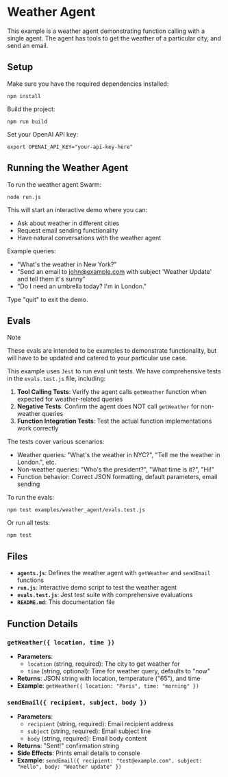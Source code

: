 # Weather Agent

This example is a weather agent demonstrating function calling with a single agent. The agent has tools to get the weather of a particular city, and send an email.

## Setup

Make sure you have the required dependencies installed:

```shell
npm install
```

Build the project:

```shell
npm run build
```

Set your OpenAI API key:

```shell
export OPENAI_API_KEY="your-api-key-here"
```

## Running the Weather Agent

To run the weather agent Swarm:

```shell
node run.js
```

This will start an interactive demo where you can:
- Ask about weather in different cities
- Request email sending functionality
- Have natural conversations with the weather agent

Example queries:
- "What's the weather in New York?"
- "Send an email to john@example.com with subject 'Weather Update' and tell them it's sunny"
- "Do I need an umbrella today? I'm in London."

Type "quit" to exit the demo.

## Evals

> [!NOTE]
> These evals are intended to be examples to demonstrate functionality, but will have to be updated and catered to your particular use case.

This example uses `Jest` to run eval unit tests. We have comprehensive tests in the `evals.test.js` file, including:

1. **Tool Calling Tests**: Verify the agent calls `getWeather` function when expected for weather-related queries
2. **Negative Tests**: Confirm the agent does NOT call `getWeather` for non-weather queries  
3. **Function Integration Tests**: Test the actual function implementations work correctly

The tests cover various scenarios:
- Weather queries: "What's the weather in NYC?", "Tell me the weather in London.", etc.
- Non-weather queries: "Who's the president?", "What time is it?", "Hi!"
- Function behavior: Correct JSON formatting, default parameters, email sending

To run the evals:

```shell
npm test examples/weather_agent/evals.test.js
```

Or run all tests:

```shell
npm test
```

## Files

- **`agents.js`**: Defines the weather agent with `getWeather` and `sendEmail` functions
- **`run.js`**: Interactive demo script to test the weather agent
- **`evals.test.js`**: Jest test suite with comprehensive evaluations
- **`README.md`**: This documentation file

## Function Details

### `getWeather({ location, time })`
- **Parameters**: 
  - `location` (string, required): The city to get weather for
  - `time` (string, optional): Time for weather query, defaults to "now"
- **Returns**: JSON string with location, temperature ("65"), and time
- **Example**: `getWeather({ location: "Paris", time: "morning" })`

### `sendEmail({ recipient, subject, body })`
- **Parameters**: 
  - `recipient` (string, required): Email recipient address
  - `subject` (string, required): Email subject line
  - `body` (string, required): Email body content
- **Returns**: "Sent!" confirmation string
- **Side Effects**: Prints email details to console
- **Example**: `sendEmail({ recipient: "test@example.com", subject: "Hello", body: "Weather update" })`